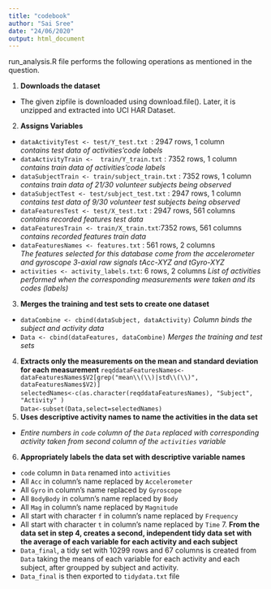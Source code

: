 ```yaml
---
title: "codebook"
author: "Sai Sree"
date: "24/06/2020"
output: html_document
---
```


run_analysis.R file performs the following operations as mentioned in the question.

1. **Downloads the dataset**  
  + The given zipfile is downloaded using download.file(). Later, it is         unzipped and extracted into UCI HAR Dataset.  
2. **Assigns Variables**  
  + ```dataActivityTest <- test/Y_test.txt ```: 2947 rows, 1 column  
    *contains test data of activities’code labels*  
  + ```dataActivityTrain <-  train/Y_train.txt``` : 7352 rows, 1 column  
    *contains train data of activities’code labels*  
  + ```dataSubjectTrain <- train/subject_train.txt``` : 7352 rows, 1 column  
    *contains train data of 21/30 volunteer subjects being observed*  
  + ```dataSubjectTest <- test/subject_test.txt``` : 2947 rows, 1 column  
    *contains test data of 9/30 volunteer test subjects being observed*  
  + ```dataFeaturesTest <- test/X_test.txt``` : 2947 rows, 561 columns  
    *contains recorded features test data*  
  + ```dataFeaturesTrain <- train/X_train.txt```:7352 rows, 561 columns  
    *contains recorded features train data*  
  + ```dataFeaturesNames <- features.txt``` : 561 rows, 2 columns  
    *The features selected for this database come from the accelerometer and      gyroscope 3-axial raw signals tAcc-XYZ and tGyro-XYZ*  
  + ```activities <- activity_labels.txt```: 6 rows, 2 columns 
      *List of activities performed when the corresponding measurements were        taken and its codes (labels)*  
3. **Merges the training and test sets to create one dataset**
  + ```dataCombine <- cbind(dataSubject, dataActivity)```
      *Column binds the subject and activity data*
  + ```Data <- cbind(dataFeatures, dataCombine)```
      *Merges the training and test sets*
4. **Extracts only the measurements on the mean and standard deviation for each measurement**
  ```reqddataFeaturesNames<-dataFeaturesNames$V2[grep("mean\\(\\)|std\\(\\)", dataFeaturesNames$V2)]```    
```selectedNames<-c(as.character(reqddataFeaturesNames), "Subject", "Activity" )```   
```Data<-subset(Data,select=selectedNames)```    
5. **Uses descriptive activity names to name the activities in the data set**
  + *Entire numbers in ```code``` column of the ```Data``` replaced with corresponding activity taken from second column of the ```activities``` variable*  
6. **Appropriately labels the data set with descriptive variable names**  
  + ```code``` column in ```Data``` renamed into ```activities```  
  + All ```Acc``` in column’s name replaced by ```Accelerometer```  
  + All ```Gyro``` in column’s name replaced by ```Gyroscope```    
  + All ```BodyBody``` in column’s name replaced by ```Body```  
  + All ```Mag``` in column’s name replaced by ```Magnitude```  
  + All start with character ```f``` in column’s name replaced by ```Frequency```    
  + All start with character ```t``` in column’s name replaced by ```Time```  7. **From the data set in step 4, creates a second, independent tidy data set with the average of each variable for each activity and each subject**
  + ```Data_final```, a tidy set with 10299 rows and 67 columns is created from ```Data``` taking the means of each variable for each activity and each subject, after groupped by subject and activity.  
  + ```Data_final``` is then exported to ```tidydata.txt``` file
